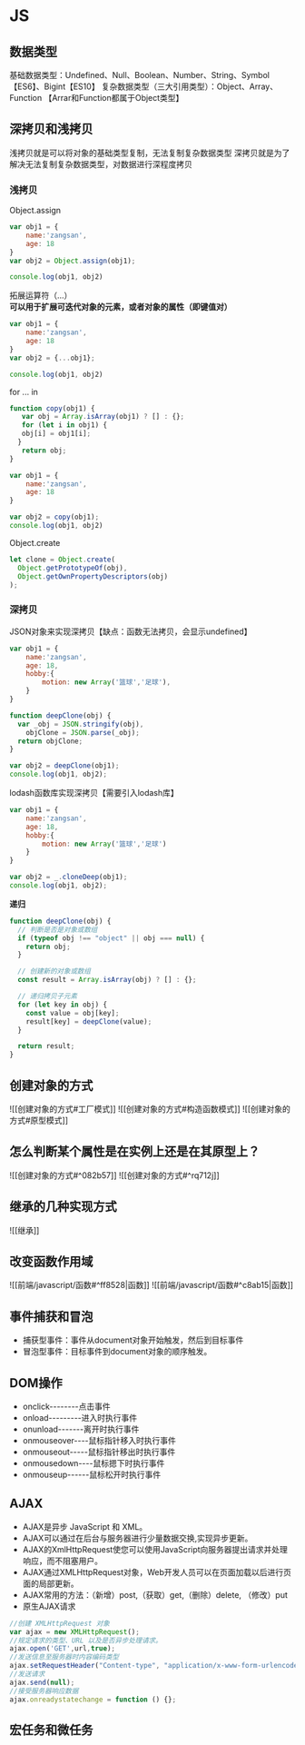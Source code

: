 # JS
## 数据类型
基础数据类型：Undefined、Null、Boolean、Number、String、Symbol【ES6】、Bigint【ES10】 
复杂数据类型（三大引用类型）：Object、Array、Function  【Arrar和Function都属于Object类型】
## 深拷贝和浅拷贝
浅拷贝就是可以将对象的基础类型复制，无法复制复杂数据类型
深拷贝就是为了解决无法复制复杂数据类型，对数据进行深程度拷贝
### 浅拷贝
Object.assign
```js
var obj1 = {
    name:'zangsan',
    age: 18
}
var obj2 = Object.assign(obj1);

console.log(obj1, obj2)
```
拓展运算符（...）
**可以用于扩展可迭代对象的元素，或者对象的属性（即键值对）**
```js
var obj1 = {
    name:'zangsan',
    age: 18
}
var obj2 = {...obj1};

console.log(obj1, obj2)
```
for ... in
```js
function copy(obj1) {
   var obj = Array.isArray(obj1) ? [] : {};
   for (let i in obj1) {
   obj[i] = obj1[i];
  }
   return obj;
}

var obj1 = {
    name:'zangsan',
    age: 18
}

var obj2 = copy(obj1);
console.log(obj1, obj2)
```
Object.create
```js
let clone = Object.create(
  Object.getPrototypeOf(obj),
  Object.getOwnPropertyDescriptors(obj)
);
```
### 深拷贝
JSON对象来实现深拷贝【缺点：函数无法拷贝，会显示undefined】
```js
var obj1 = {
    name:'zangsan',
    age: 18,
    hobby:{
        motion: new Array('篮球','足球'),
    }
}

function deepClone(obj) {
  var _obj = JSON.stringify(obj),
    objClone = JSON.parse(_obj);
  return objClone;
}

var obj2 = deepClone(obj1);
console.log(obj1, obj2);
```
lodash函数库实现深拷贝【需要引入lodash库】
```js
var obj1 = {
    name:'zangsan',
    age: 18,
    hobby:{
        motion: new Array('篮球','足球')
    }
}

var obj2 = _.cloneDeep(obj1);
console.log(obj1, obj2);
```
**递归**
```js
function deepClone(obj) {
  // 判断是否是对象或数组
  if (typeof obj !== "object" || obj === null) {
    return obj;
  }

  // 创建新的对象或数组
  const result = Array.isArray(obj) ? [] : {};

  // 递归拷贝子元素
  for (let key in obj) {
    const value = obj[key];
    result[key] = deepClone(value);
  }

  return result;
}

```
## 创建对象的方式
![[创建对象的方式#工厂模式]]
![[创建对象的方式#构造函数模式]]
![[创建对象的方式#原型模式]]
## 怎么判断某个属性是在实例上还是在其原型上？
![[创建对象的方式#^082b57]]
![[创建对象的方式#^rq712j]]
## 继承的几种实现方式
![[继承]]
## 改变函数作用域

![[前端/javascript/函数#^ff8528|函数]]
![[前端/javascript/函数#^c8ab15|函数]]
## 事件捕获和冒泡
- 捕获型事件：事件从document对象开始触发，然后到目标事件
- 冒泡型事件：目标事件到document对象的顺序触发。
## DOM操作
- onclick--------点击事件
- onload---------进入时执行事件
- onunload-------离开时执行事件
- onmouseover----鼠标指针移入时执行事件
- onmouseout-----鼠标指针移出时执行事件
- onmousedown----鼠标摁下时执行事件
- onmouseup------鼠标松开时执行事件
## AJAX
- AJAX是异步 JavaScript 和 XML。
- AJAX可以通过在后台与服务器进行少量数据交换,实现异步更新。
- AJAX的XmlHttpRequest使您可以使用JavaScript向服务器提出请求并处理响应，而不阻塞用户。
- AJAX通过XMLHttpRequest对象，Web开发人员可以在页面加载以后进行页面的局部更新。
- AJAX常用的方法：（新增）post,（获取）get,（删除）delete, （修改）put
- 原生AJAX请求
```js
//创建 XMLHttpRequest 对象
var ajax = new XMLHttpRequest();
//规定请求的类型、URL 以及是否异步处理请求。
ajax.open('GET',url,true);
//发送信息至服务器时内容编码类型
ajax.setRequestHeader("Content-type", "application/x-www-form-urlencoded"); 
//发送请求
ajax.send(null);  
//接受服务器响应数据
ajax.onreadystatechange = function () {};
```
## 宏任务和微任务
